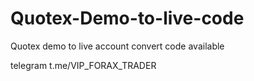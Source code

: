 # Quotex-Demo-to-live-code
Quotex demo to live account convert code available  

telegram t.me/VIP_FORAX_TRADER
